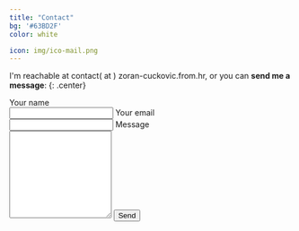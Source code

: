 ```yaml
---
title: "Contact"
bg: '#63BD2F'
color: white

icon: img/ico-mail.png
---
```


I'm reachable at contact( at ) zoran-cuckovic.from.hr, or you can **send me a message**:
{: .center}

<form action="https://formspree.io/f/xgepzldl" method="POST">
	<label for="form-name">Your name</label><br>
    <input type="text" name="name" id="form-name">
	<label for="replyto">Your email</label><br>
    <input type="email" name="_replyto" id="replyto">	
	<label for="form-message">Message</label><br>
   <textarea rows="10" name="body" id="form-message"></textarea>
   <input type="submit" value="Send">
</form> 




<!-- not used  {: style="margin-top:100px;"}  -->




